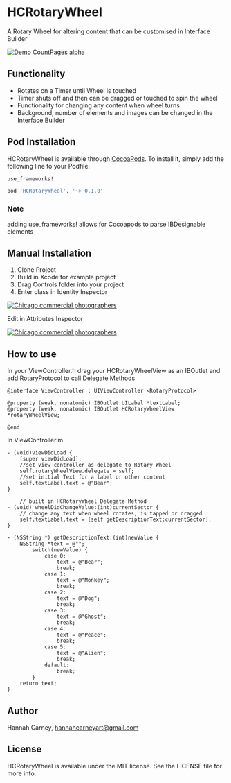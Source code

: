 # HCRotaryWheel
A Rotary Wheel for altering content that can be customised in Interface Builder

[![Demo CountPages alpha](https://j.gifs.com/v1eBnx.gif)](https://www.youtube.com/watch?v=pKzez4-whqY&feature=youtu.be)


## Functionality

- Rotates on a Timer until Wheel is touched
- Timer shuts off and then can be dragged or touched to spin the wheel
- Functionality for changing any content when wheel turns
- Background, number of elements and images can be changed in the Interface Builder

## Pod Installation

HCRotaryWheel is available through [CocoaPods](http://cocoapods.org). To install
it, simply add the following line to your Podfile:

```ruby
use_frameworks!

pod 'HCRotaryWheel', '~> 0.1.0' 
```
### Note
adding use_frameworks! allows for Cocoapods to parse IBDesignable elements

## Manual Installation

1. Clone Project
2. Build in Xcode for example project
3. Drag Controls folder into your project
4. Enter class in Identity Inspector

<a href="http://www.freeimagehosting.net/commercial-photography/illinois/chicago/"><img src="http://i.imgur.com/GPt5Kfs.png" alt="Chicago commercial photographers"></a>

Edit in Attributes Inspector

<a href="http://www.freeimagehosting.net/commercial-photography/illinois/chicago/"><img src="http://i.imgur.com/z0CzEyI.png" alt="Chicago commercial photographers"></a>

## How to use

In your ViewController.h drag your HCRotaryWheelView as an IBOutlet and add RotaryProtocol to call Delegate Methods

    @interface ViewController : UIViewController <RotaryProtocol>

    @property (weak, nonatomic) IBOutlet UILabel *textLabel;
    @property (weak, nonatomic) IBOutlet HCRotaryWheelView *rotaryWheelView;

    @end

In ViewController.m 

    - (void)viewDidLoad {
        [super viewDidLoad];
        //set view controller as delegate to Rotary Wheel
        self.rotaryWheelView.delegate = self;
        //set initial Text for a label or other content
        self.textLabel.text = @"Bear";
    }

        // built in HCRotaryWheel Delegate Method
    - (void) wheelDidChangeValue:(int)currentSector {
        // change any text when wheel rotates, is tapped or dragged
        self.textLabel.text = [self getDescriptionText:currentSector];
    }

    - (NSString *) getDescriptionText:(int)newValue {
        NSString *text = @"";
            switch(newValue) {
                case 0:
                    text = @"Bear";
                    break;
                case 1:
                    text = @"Monkey";
                    break;
                case 2:
                    text = @"Dog";
                    break;
                case 3:
                    text = @"Ghost";
                    break;
                case 4:
                    text = @"Peace";
                    break;
                case 5:
                    text = @"Alien";
                    break;
                default:
                    break;
            }
        return text;
    }

## Author

Hannah Carney, hannahcarneyart@gmail.com

## License

HCRotaryWheel is available under the MIT license. See the LICENSE file for more info.
